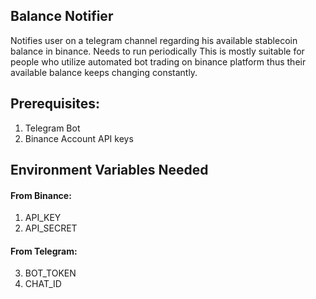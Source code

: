 Balance Notifier
----
Notifies user on a telegram channel regarding his available stablecoin balance in binance. Needs to run periodically
This is mostly suitable for people who utilize automated bot trading on binance platform thus their available 
balance keeps changing constantly. 

Prerequisites:
---
1. Telegram Bot
2. Binance Account API keys

Environment Variables Needed
---
#### From Binance:
1. API_KEY
2. API_SECRET

#### From Telegram:
3. BOT_TOKEN
4. CHAT_ID
